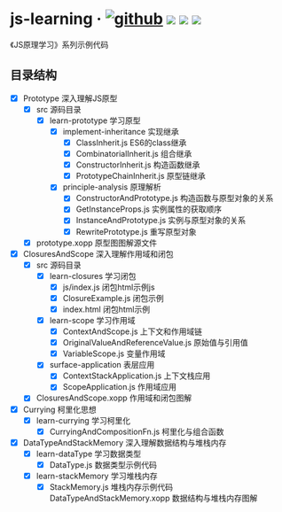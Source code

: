 # js-learning · [![github](https://img.shields.io/badge/GitHub-depositary-9A9A9A)](https://github.com/likaia/js-learning) [![](https://img.shields.io/github/issues/likaia/js-learning)](https://github.com/likaia/js-learning/issues) [![](	https://img.shields.io/github/forks/likaia/js-learning)](https://github.com/likaia/js-learning/network/members) [![](	https://img.shields.io/github/stars/likaia/js-learning)](https://github.com/likaia/js-learning/stargazers)
《JS原理学习》系列示例代码

## 目录结构
- [x] Prototype 深入理解JS原型
  - [x] src 源码目录
    - [x] learn-prototype 学习原型
      - [x] implement-inheritance 实现继承
        - [x] ClassInherit.js ES6的class继承
        - [x] CombinatorialInherit.js 组合继承
        - [x] ConstructorInherit.js 构造函数继承
        - [x] PrototypeChainInherit.js 原型链继承
      - [x] principle-analysis 原理解析
        - [x] ConstructorAndPrototype.js 构造函数与原型对象的关系
        - [x] GetInstanceProps.js 实例属性的获取顺序
        - [x] InstanceAndPrototype.js 实例与原型对象的关系
        - [x] RewritePrototype.js 重写原型对象
  -[x] prototype.xopp 原型图图解源文件
  
- [x] ClosuresAndScope 深入理解作用域和闭包
  - [x] src 源码目录
    - [x] learn-closures 学习闭包
      - [x] js/index.js 闭包html示例js
      - [x] ClosureExample.js 闭包示例
      - [x] index.html 闭包html示例
    - [x] learn-scope 学习作用域
      - [x] ContextAndScope.js 上下文和作用域链
      - [x] OriginalValueAndReferenceValue.js 原始值与引用值
      - [x] VariableScope.js 变量作用域
    - [x] surface-application 表层应用
      - [x] ContextStackApplication.js 上下文栈应用
      - [x] ScopeApplication.js 作用域应用
  - [x] ClosuresAndScope.xopp 作用域和闭包图解

- [x] Currying 柯里化思想
  - [x] learn-currying 学习柯里化
    -[x] CurryingAndCompositionFn.js 柯里化与组合函数
  
- [x] DataTypeAndStackMemory 深入理解数据结构与堆栈内存
  - [x] learn-dataType 学习数据类型
    - [x] DataType.js 数据类型示例代码
  - [x] learn-stackMemory 学习堆栈内存
    - [x] StackMemory.js 堆栈内存示例代码 
  DataTypeAndStackMemory.xopp 数据结构与堆栈内存图解